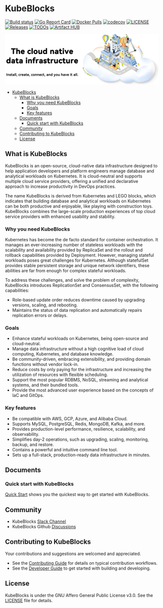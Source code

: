 # KubeBlocks

[![Build status](https://github.com/apecloud/kubeblocks/workflows/CICD-PUSH/badge.svg)](https://github.com/apecloud/kubeblocks/actions/workflows/cicd-push.yml)
[![Go Report Card](https://goreportcard.com/badge/github.com/apecloud/kubeblocks)](https://goreportcard.com/report/github.com/apecloud/kubeblocks)
[![Docker Pulls](https://img.shields.io/docker/pulls/apecloud/kubeblocks)](https://hub.docker.com/r/apecloud/kubeblocks)
[![codecov](https://codecov.io/gh/apecloud/kubeblocks/branch/main/graph/badge.svg?token=GEH4I1C80Y)](https://codecov.io/gh/apecloud/kubeblocks)
[![LICENSE](https://img.shields.io/github/license/apecloud/kubeblocks.svg?style=flat-square)](/LICENSE)
[![Releases](https://img.shields.io/github/release/apecloud/kubeblocks/all.svg?style=flat-square)](https://github.com/apecloud/kubeblocks/releases)
[![TODOs](https://img.shields.io/endpoint?url=https://api.tickgit.com/badge?repo=github.com/apecloud/kubeblocks)](https://www.tickgit.com/browse?repo=github.com/apecloud/kubeblocks)
[![Artifact HUB](https://img.shields.io/endpoint?url=https://artifacthub.io/badge/repository/apecloud)](https://artifacthub.io/packages/search?repo=apecloud)

![image](./docs/img/readme-banner2.png)

- [KubeBlocks](#kubeblocks)
  - [What is KubeBlocks](#what-is-kubeblocks)
    - [Why you need KubeBlocks](#why-you-need-kubeblocks)
    - [Goals](#goals)
    - [Key features](#key-features)
  - [Documents](#documents)
    - [Quick start with KubeBlocks](#quick-start-with-kubeblocks)
  - [Community](#community)
  - [Contributing to KubeBlocks](#contributing-to-kubeblocks)
  - [License](#license)

## What is KubeBlocks

KubeBlocks is an open-source, cloud-native data infrastructure designed to help application developers and platform engineers manage database and analytical workloads on Kubernetes. It is cloud-neutral and supports multiple cloud service providers, offering a unified and declarative approach to increase productivity in DevOps practices.

The name KubeBlocks is derived from Kubernetes and LEGO blocks, which indicates that building database and analytical workloads on Kubernetes can be both productive and enjoyable, like playing with construction toys. KubeBlocks combines the large-scale production experiences of top cloud service providers with enhanced usability and stability.

### Why you need KubeBlocks

Kubernetes has become the de facto standard for container orchestration. It manages an ever-increasing number of stateless workloads with the scalability and availability provided by ReplicaSet and the rollout and rollback capabilities provided by Deployment. However, managing stateful workloads poses great challenges for Kubernetes. Although statefulSet provides stable persistent storage and unique network identifiers, these abilities are far from enough for complex stateful workloads.

To address these challenges, and solve the problem of complexity, KubeBlocks introduces ReplicationSet and ConsensusSet, with the following capabilities:

- Role-based update order reduces downtime caused by upgrading versions, scaling, and rebooting.
- Maintains the status of data replication and automatically repairs replication errors or delays.

### Goals

- Enhance stateful workloads on Kubernetes, being open-source and cloud-neutral.
- Manage data infrastructure without a high cognitive load of cloud computing, Kubernetes, and database knowledge.
- Be community-driven, embracing extensibility, and providing domain functions without vendor lock-in.
- Reduce costs by only paying for the infrastructure and increasing the utilization of resources with flexible scheduling.
- Support the most popular RDBMS, NoSQL, streaming and analytical systems, and their bundled tools.
- Provide the most advanced user experience based on the concepts of IaC and GitOps.

### Key features

- Be compatible with AWS, GCP, Azure, and Alibaba Cloud.
- Supports MySQL, PostgreSQL, Redis, MongoDB, Kafka, and more.
- Provides production-level performance, resilience, scalability, and observability.
- Simplifies day-2 operations, such as upgrading, scaling, monitoring, backup, and restore.
- Contains a powerful and intuitive command line tool.
- Sets up a full-stack, production-ready data infrastructure in minutes.

## Documents

### Quick start with KubeBlocks

[Quick Start](./docs/user_docs/quick-start/) shows you the quickest way to get started with KubeBlocks.

## Community

- KubeBlocks [Slack Channel](https://kubeblocks.slack.com/ssb/redirect)
- KubeBlocks Github [Discussions](https://github.com/apecloud/kubeblocks/discussions)

## Contributing to KubeBlocks

Your contributions and suggestions are welcomed and appreciated.

- See the [Contributing Guide](docs/CONTRIBUTING.md) for details on typical contribution workflows.
- See the [Developer Guide](docs/DEVELOPING.md) to get started with building and developing.

## License

KubeBlocks is under the GNU Affero General Public License v3.0.
See the [LICENSE](./LICENSE) file for details.
